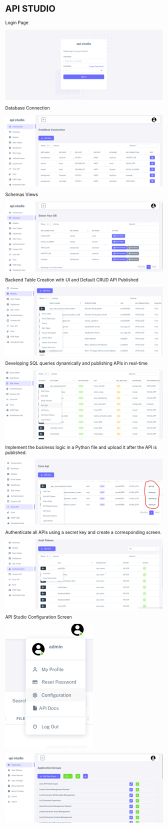 # API STUDIO
Login Page

![API Studio](Snap/login.png)

Database Connection 

![API Studio](Snap/Connectons.png)

Schemas Views

![API Studio](Snap/Schemas.png)

Backend Table Creation with UI and Default CRUD API Published

![API Studio](Snap/Models.png)

Developing SQL queries dynamically and publishing APIs in real-time

![API Studio](Snap/Sqlviews.png)

Implement the business logic in a Python file and upload it after the API is published.

![API Studio](Snap/Coreapi.png)

Authenticate all APIs using a secret key and create a corresponding screen.

![API Studio](Snap/Auth.png)

API Studio Configuration Screen

![API Studio](Snap/Configuratin.png)

![API Studio](Snap/configurations_page.png)
